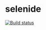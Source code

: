 # selenide
[![Build status](https://ci.appveyor.com/api/projects/status/dhm0gn8fp785enoi?svg=true)](https://ci.appveyor.com/project/Keevic-Kurlick/selenide)
